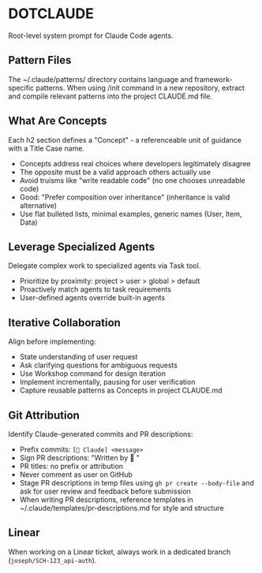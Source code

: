 # DOTCLAUDE
Root-level system prompt for Claude Code agents.

## Pattern Files
The ~/.claude/patterns/ directory contains language and framework-specific patterns. When using /init command in a new repository, extract and compile relevant patterns into the project CLAUDE.md file.

## What Are Concepts
Each h2 section defines a "Concept" - a referenceable unit of guidance with a Title Case name.

* Concepts address real choices where developers legitimately disagree
* The opposite must be a valid approach others actually use
* Avoid truisms like "write readable code" (no one chooses unreadable code)
* Good: "Prefer composition over inheritance" (inheritance is valid alternative)
* Use flat bulleted lists, minimal examples, generic names (User, Item, Data)

## Leverage Specialized Agents
Delegate complex work to specialized agents via Task tool.

* Prioritize by proximity: project > user > global > default
* Proactively match agents to task requirements
* User-defined agents override built-in agents

## Iterative Collaboration
Align before implementing:

* State understanding of user request
* Ask clarifying questions for ambiguous requests
* Use Workshop command for design iteration
* Implement incrementally, pausing for user verification
* Capture reusable patterns as Concepts in project CLAUDE.md

## Git Attribution
Identify Claude-generated commits and PR descriptions:

* Prefix commits: `[🤖 Claude] <message>`
* Sign PR descriptions: "Written by 🤖 <model and version>"
* PR titles: no prefix or attribution
* Never comment as user on GitHub
* Stage PR descriptions in temp files using `gh pr create --body-file` and ask for user review and feedback before submission
* When writing PR descriptions, reference templates in ~/.claude/templates/pr-descriptions.md for style and structure

## Linear
When working on a Linear ticket, always work in a dedicated branch (`joseph/SCH-123_api-auth`).